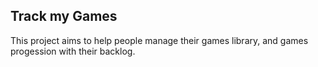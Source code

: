 ## Track my Games

This project aims to help people manage their games library, and games progession with their backlog.